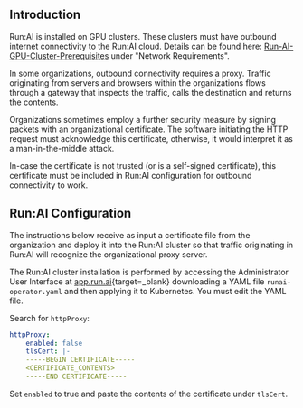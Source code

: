 ## Introduction

Run:AI is installed on GPU clusters. These clusters must have outbound internet connectivity to the Run:AI cloud. Details can be found here:  [Run-AI-GPU-Cluster-Prerequisites](cluster-prerequisites.md) under "Network Requirements".

In some organizations, outbound connectivity requires a proxy. Traffic originating from servers and browsers within the organizations flows through a gateway that inspects the traffic, calls the destination and returns the contents. 

Organizations sometimes employ a further security measure by signing packets with an organizational certificate.  The software initiating the HTTP request must acknowledge this certificate, otherwise, it would interpret it as a man-in-the-middle attack. 

In-case the certificate is not trusted (or is a self-signed certificate), this certificate must be included in Run:AI configuration for outbound connectivity to work.

## Run:AI Configuration

The instructions below receive as input a certificate file from the organization and deploy it into the Run:AI cluster so that traffic originating in Run:AI will recognize the organizational proxy server.

The Run:AI cluster installation is performed by accessing the Administrator User Interface at [app.run.ai](https://app.run.ai/){target=_blank} downloading a YAML file ``runai-operator.yaml`` and then applying it to Kubernetes. You must edit the YAML file. 

Search for ``httpProxy``:

``` yaml
httpProxy:
    enabled: false
    tlsCert: |-
    -----BEGIN CERTIFICATE-----
    <CERTIFICATE_CONTENTS>
    -----END CERTIFICATE-----
```

Set ``enabled`` to true and paste the contents of the certificate under ``tlsCert``.